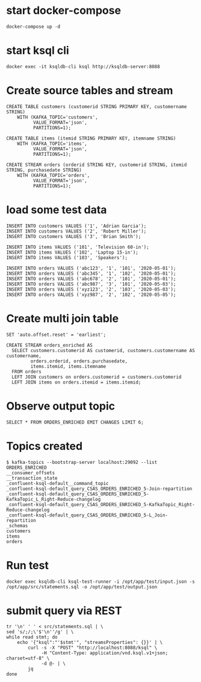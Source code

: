 # start docker-compose 
`docker-compose up -d`

# start ksql cli 
`docker exec -it ksqldb-cli ksql http://ksqldb-server:8088`

# Create source tables and stream 
```
CREATE TABLE customers (customerid STRING PRIMARY KEY, customername STRING)
    WITH (KAFKA_TOPIC='customers',
          VALUE_FORMAT='json',
          PARTITIONS=1);

CREATE TABLE items (itemid STRING PRIMARY KEY, itemname STRING)
    WITH (KAFKA_TOPIC='items',
          VALUE_FORMAT='json',
          PARTITIONS=1);

CREATE STREAM orders (orderid STRING KEY, customerid STRING, itemid STRING, purchasedate STRING)
    WITH (KAFKA_TOPIC='orders',
          VALUE_FORMAT='json',
          PARTITIONS=1);
```

# load some test data 
```
INSERT INTO customers VALUES ('1', 'Adrian Garcia');
INSERT INTO customers VALUES ('2', 'Robert Miller');
INSERT INTO customers VALUES ('3', 'Brian Smith');

INSERT INTO items VALUES ('101', 'Television 60-in');
INSERT INTO items VALUES ('102', 'Laptop 15-in');
INSERT INTO items VALUES ('103', 'Speakers');

INSERT INTO orders VALUES ('abc123', '1', '101', '2020-05-01');
INSERT INTO orders VALUES ('abc345', '1', '102', '2020-05-01');
INSERT INTO orders VALUES ('abc678', '2', '101', '2020-05-01');
INSERT INTO orders VALUES ('abc987', '3', '101', '2020-05-03');
INSERT INTO orders VALUES ('xyz123', '2', '103', '2020-05-03');
INSERT INTO orders VALUES ('xyz987', '2', '102', '2020-05-05');
```

# Create multi join table 
```
SET 'auto.offset.reset' = 'earliest';

CREATE STREAM orders_enriched AS
  SELECT customers.customerid AS customerid, customers.customername AS customername,
         orders.orderid, orders.purchasedate,
         items.itemid, items.itemname
  FROM orders
  LEFT JOIN customers on orders.customerid = customers.customerid
  LEFT JOIN items on orders.itemid = items.itemid;
```

# Observe output topic 
`SELECT * FROM ORDERS_ENRICHED EMIT CHANGES LIMIT 6;`

# Topics created 
```
$ kafka-topics --bootstrap-server localhost:29092 --list
ORDERS_ENRICHED
__consumer_offsets
__transaction_state
_confluent-ksql-default__command_topic
_confluent-ksql-default_query_CSAS_ORDERS_ENRICHED_5-Join-repartition
_confluent-ksql-default_query_CSAS_ORDERS_ENRICHED_5-KafkaTopic_L_Right-Reduce-changelog
_confluent-ksql-default_query_CSAS_ORDERS_ENRICHED_5-KafkaTopic_Right-Reduce-changelog
_confluent-ksql-default_query_CSAS_ORDERS_ENRICHED_5-L_Join-repartition
_schemas
customers
items
orders
```

# Run test 
`docker exec ksqldb-cli ksql-test-runner -i /opt/app/test/input.json -s /opt/app/src/statements.sql -o /opt/app/test/output.json`

# submit query via REST 
```
tr '\n' ' ' < src/statements.sql | \
sed 's/;/;\'$'\n''/g' | \
while read stmt; do
    echo '{"ksql":"'$stmt'", "streamsProperties": {}}' | \
        curl -s -X "POST" "http://localhost:8088/ksql" \
             -H "Content-Type: application/vnd.ksql.v1+json; charset=utf-8" \
             -d @- | \
        jq
done
```